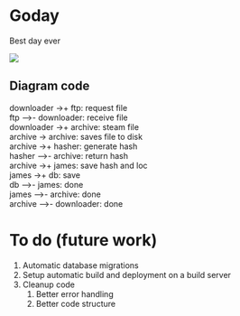 # Goday
Best day ever

![](https://www.websequencediagrams.com/cgi-bin/cdraw?lz=ZG93bmxvYWRlciAtPisgZnRwOiByZXF1ZXN0IGZpbGUKZnRwIC0tPi0gACAKOiByZWNlaXZlABwGCgA1D2FyY2hpdmU6IHN0ZWFtAEAGAA0HIC0-ABQLYXZlcwBgBSB0byBkaXNrABwLKyBoYXNoZXI6IGdlbmVyYXRlAAwFCgAQBgCBDAYAYAlyZXR1cm4AGwYANw1qYW1lcwBkBgBLBSBhbmQgbG9jCgAUBQCBbQVkYgCBBAYKZGIAgWIGAC0HZG9uZQoAIAgAYQ0AFQUAgUkIAIIKEgA0BQ&s=magazine)

## Diagram code
downloader ->+ ftp: request file  
ftp -->- downloader: receive file  
downloader ->+ archive: steam file  
archive -> archive: saves file to disk  
archive ->+ hasher: generate hash  
hasher -->- archive: return hash  
archive ->+ james: save hash and loc  
james ->+ db: save  
db -->- james: done  
james -->- archive: done  
archive  -->- downloader: done  

# To do (future work)

1. Automatic database migrations
1. Setup automatic build and deployment on a build server
1. Cleanup code
    1. Better error handling
    1. Better code structure
